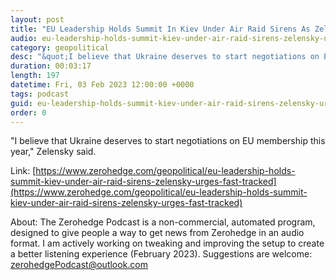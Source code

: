 ```yaml
---
layout: post
title: "EU Leadership Holds Summit In Kiev Under Air Raid Sirens As Zelensky Urges Fast-Tracked Membership"
audio: eu-leadership-holds-summit-kiev-under-air-raid-sirens-zelensky-urges-fast-tracked-2
category: geopolitical
desc: "&quot;I believe that Ukraine deserves to start negotiations on EU membership this year,&quot; Zelensky said."
duration: 00:03:17
length: 197
datetime: Fri, 03 Feb 2023 12:00:00 +0000
tags: podcast
guid: eu-leadership-holds-summit-kiev-under-air-raid-sirens-zelensky-urges-fast-tracked-0
order: 0
---
```

&quot;I believe that Ukraine deserves to start negotiations on EU membership this year,&quot; Zelensky said.

Link: [https://www.zerohedge.com/geopolitical/eu-leadership-holds-summit-kiev-under-air-raid-sirens-zelensky-urges-fast-tracked](https://www.zerohedge.com/geopolitical/eu-leadership-holds-summit-kiev-under-air-raid-sirens-zelensky-urges-fast-tracked)

About: The Zerohedge Podcast is a non-commercial, automated program, designed to give people a way to get news from Zerohedge in an audio format.  I am actively working on tweaking and improving the setup to create a better listening experience (February 2023).  Suggestions are welcome: [zerohedgePodcast@outlook.com](mailto:zerohedgePodcast@outlook.com)